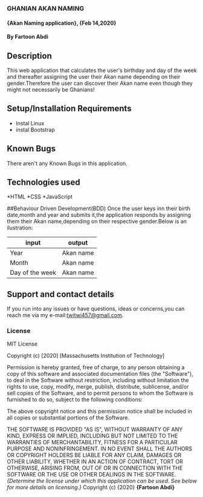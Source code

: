 ### GHANIAN AKAN NAMING
#### {Akan Naming application}, {Feb 14,2020}
#### By **Fartoon Abdi**
## Description
 This web application that calculates the user's birthday  and day of the week and thereafter assigning the user their Akan name depending on their gender.Therefore the user can discover their Akan name even though they might not necessarily be Ghanians!
## Setup/Installation Requirements
* Instal Linux
* instal Bootstrap
## Known Bugs
There aren't any Known Bugs in this application.
## Technologies used
*HTML
*CSS
*JavaScript

##Behaviour Driven Development(BDD)
Once the user keys inn their birth date,month and year and submits it,the application responds by assigning them their Akan name,depending on their respective gender.Below is an ilustration:

input                       |    output
----------------------------|--------------------------------
Year                        |   Akan name
Month                       |   Akan name
Day of the week             |   Akan name

## Support and contact details
If you run into any issues or have questions, ideas or concerns,you can reach me via my e-mail:twitwi457@gmail.com. 
### License
MIT License

Copyright (c) [2020] [Massachusetts Institution of Technology]

Permission is hereby granted, free of charge, to any person obtaining a copy
of this software and associated documentation files (the "Software"), to deal
in the Software without restriction, including without limitation the rights
to use, copy, modify, merge, publish, distribute, sublicense, and/or sell
copies of the Software, and to permit persons to whom the Software is
furnished to do so, subject to the following conditions:

The above copyright notice and this permission notice shall be included in all
copies or substantial portions of the Software.

THE SOFTWARE IS PROVIDED "AS IS", WITHOUT WARRANTY OF ANY KIND, EXPRESS OR
IMPLIED, INCLUDING BUT NOT LIMITED TO THE WARRANTIES OF MERCHANTABILITY,
FITNESS FOR A PARTICULAR PURPOSE AND NONINFRINGEMENT. IN NO EVENT SHALL THE
AUTHORS OR COPYRIGHT HOLDERS BE LIABLE FOR ANY CLAIM, DAMAGES OR OTHER
LIABILITY, WHETHER IN AN ACTION OF CONTRACT, TORT OR OTHERWISE, ARISING FROM,
OUT OF OR IN CONNECTION WITH THE SOFTWARE OR THE USE OR OTHER DEALINGS IN THE
SOFTWARE.*{Determine the license under which this application can be used.  See below for more details on licensing.}*
Copyright (c) {2020} **{Fartoon Abdi}**
